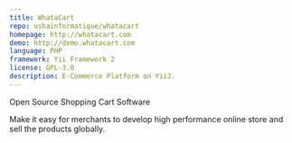 ```yaml
---
title: WhataCart
repo: ushainformatique/whatacart
homepage: http://whatacart.com
demo: http://demo.whatacart.com
language: PHP
framework: Yii Framework 2
license: GPL-3.0
description: E-Commerce Platform on Yii2.
---
```


Open Source Shopping Cart Software

Make it easy for merchants to develop high performance online store and sell the products globally.